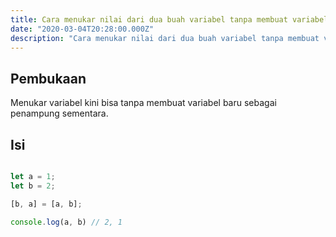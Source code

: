 ```yaml
---
title: Cara menukar nilai dari dua buah variabel tanpa membuat variabel baru
date: "2020-03-04T20:28:00.000Z"
description: "Cara menukar nilai dari dua buah variabel tanpa membuat variabel baru dengan cara destructor array"
---
```



## Pembukaan

Menukar variabel kini bisa tanpa membuat variabel baru sebagai penampung sementara.

## Isi

```javascript

let a = 1;
let b = 2;

[b, a] = [a, b];

console.log(a, b) // 2, 1

```
